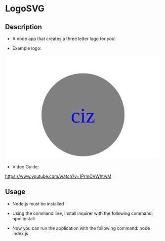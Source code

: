 # LogoSVG


## Description

- A node app that creates a three letter logo for you!


- Example logo:


![Webpage Preview](./examples/logo.svg)


- Video Guide:

https://www.youtube.com/watch?v=1PrmOVWhtwM


## Usage

- Node.js must be installed

- Using the command line, install inquirer with the following command: npm install

- Now you can run the application with the following command: node index.js
